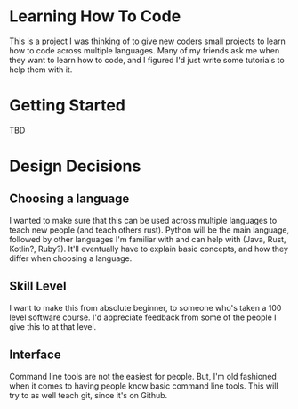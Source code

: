 # Learning How To Code

This is a project I was thinking of to give new coders small projects to learn how to code across multiple languages.  Many of my friends ask me when they want to learn how to code, and I figured I'd just write some tutorials to help them with it.

# Getting Started

TBD

# Design Decisions

## Choosing a language

I wanted to make sure that this can be used across multiple languages to teach new people (and teach others rust).  Python will be the main language, followed by other languages I'm familiar with and can help with (Java, Rust, Kotlin?, Ruby?).  It'll eventually have to explain basic concepts, and how they differ when choosing a language.

## Skill Level

I want to make this from absolute beginner, to someone who's taken a 100 level software course.  I'd appreciate feedback from some of the people I give this to at that level.

## Interface

Command line tools are not the easiest for people.  But, I'm old fashioned when it comes to having people know basic command line tools.  This will try to as well teach git, since it's on Github.

